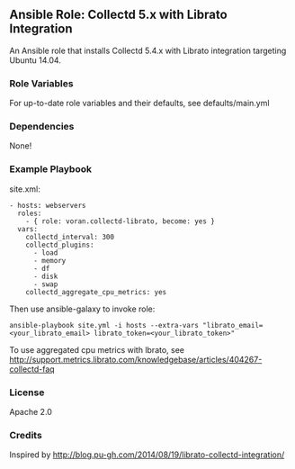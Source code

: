 
## Ansible Role: Collectd 5.x with Librato Integration

An Ansible role that installs Collectd 5.4.x with Librato integration targeting Ubuntu 14.04.

### Role Variables

For up-to-date role variables and their defaults, see defaults/main.yml

### Dependencies

None!

### Example Playbook
site.xml:
```
- hosts: webservers
  roles:
    - { role: voran.collectd-librato, become: yes }
  vars:
    collectd_interval: 300
    collectd_plugins:
      - load
      - memory
      - df
      - disk
      - swap
    collectd_aggregate_cpu_metrics: yes
```

Then use ansible-galaxy to invoke role:
```
ansible-playbook site.yml -i hosts --extra-vars "librato_email=<your_librato_email> librato_token=<your_librato_token>"
```

To use aggregated cpu metrics with lbrato, see http://support.metrics.librato.com/knowledgebase/articles/404267-collectd-faq

### License

Apache 2.0

### Credits

Inspired by http://blog.pu-gh.com/2014/08/19/librato-collectd-integration/

